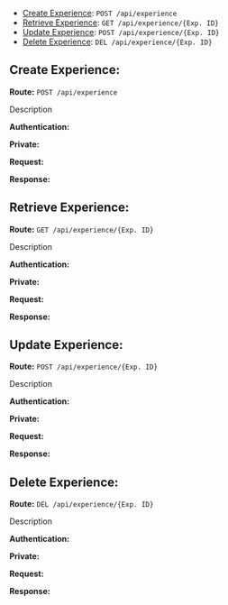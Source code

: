 * [Create Experience](#create-experience): `POST /api/experience`
* [Retrieve Experience](#retrieve-experience): `GET /api/experience/{Exp. ID}`
* [Update Experience](#update-experience): `POST /api/experience/{Exp. ID}`
* [Delete Experience](#delete-experience): `DEL /api/experience/{Exp. ID}`

Create Experience:
-----------------------------------------
**Route:**  `POST /api/experience`

Description

**Authentication:**

**Private:**

**Request:**

**Response:**

Retrieve Experience:
----------------------------------------------------------
**Route:** `GET /api/experience/{Exp. ID}`

Description

**Authentication:**

**Private:**

**Request:**

**Response:**


Update Experience:
---------------------------------------------------------
**Route:** `POST /api/experience/{Exp. ID}`

Description

**Authentication:**

**Private:**

**Request:**

**Response:**


Delete Experience:
--------------------------------------------------------
**Route:** `DEL /api/experience/{Exp. ID}`

Description

**Authentication:**

**Private:**

**Request:**

**Response:**
